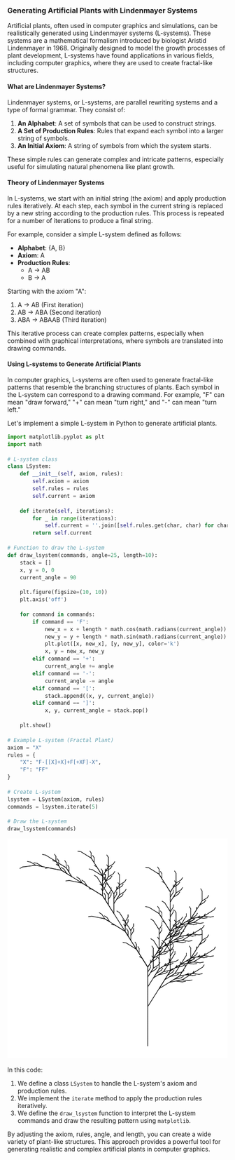 ### Generating Artificial Plants with Lindenmayer Systems

Artificial plants, often used in computer graphics and simulations, can be realistically generated using Lindenmayer systems (L-systems). These systems are a mathematical formalism introduced by biologist Aristid Lindenmayer in 1968. Originally designed to model the growth processes of plant development, L-systems have found applications in various fields, including computer graphics, where they are used to create fractal-like structures.

#### What are Lindenmayer Systems?

Lindenmayer systems, or L-systems, are parallel rewriting systems and a type of formal grammar. They consist of:

1. **An Alphabet**: A set of symbols that can be used to construct strings.
2. **A Set of Production Rules**: Rules that expand each symbol into a larger string of symbols.
3. **An Initial Axiom**: A string of symbols from which the system starts.

These simple rules can generate complex and intricate patterns, especially useful for simulating natural phenomena like plant growth.

#### Theory of Lindenmayer Systems

In L-systems, we start with an initial string (the axiom) and apply production rules iteratively. At each step, each symbol in the current string is replaced by a new string according to the production rules. This process is repeated for a number of iterations to produce a final string.

For example, consider a simple L-system defined as follows:

- **Alphabet**: {A, B}
- **Axiom**: A
- **Production Rules**: 
  - A → AB
  - B → A

Starting with the axiom "A":
1. A → AB (First iteration)
2. AB → ABA (Second iteration)
3. ABA → ABAAB (Third iteration)

This iterative process can create complex patterns, especially when combined with graphical interpretations, where symbols are translated into drawing commands.

#### Using L-systems to Generate Artificial Plants

In computer graphics, L-systems are often used to generate fractal-like patterns that resemble the branching structures of plants. Each symbol in the L-system can correspond to a drawing command. For example, "F" can mean "draw forward," "+" can mean "turn right," and "-" can mean "turn left."

Let's implement a simple L-system in Python to generate artificial plants.



```python
import matplotlib.pyplot as plt
import math

# L-system class
class LSystem:
    def __init__(self, axiom, rules):
        self.axiom = axiom
        self.rules = rules
        self.current = axiom

    def iterate(self, iterations):
        for _ in range(iterations):
            self.current = ''.join([self.rules.get(char, char) for char in self.current])
        return self.current

# Function to draw the L-system
def draw_lsystem(commands, angle=25, length=10):
    stack = []
    x, y = 0, 0
    current_angle = 90

    plt.figure(figsize=(10, 10))
    plt.axis('off')

    for command in commands:
        if command == 'F':
            new_x = x + length * math.cos(math.radians(current_angle))
            new_y = y + length * math.sin(math.radians(current_angle))
            plt.plot([x, new_x], [y, new_y], color='k')
            x, y = new_x, new_y
        elif command == '+':
            current_angle += angle
        elif command == '-':
            current_angle -= angle
        elif command == '[':
            stack.append((x, y, current_angle))
        elif command == ']':
            x, y, current_angle = stack.pop()

    plt.show()

# Example L-system (Fractal Plant)
axiom = "X"
rules = {
    "X": "F-[[X]+X]+F[+XF]-X",
    "F": "FF"
}

# Create L-system
lsystem = LSystem(axiom, rules)
commands = lsystem.iterate(5)

# Draw the L-system
draw_lsystem(commands)
```


    
![2024-06-20-L-systems_1_0.png](../assets/images/posts/2024-06-20-L-systems_files/2024-06-20-L-systems_1_0.png)
    




In this code:

1. We define a class `LSystem` to handle the L-system's axiom and production rules.
2. We implement the `iterate` method to apply the production rules iteratively.
3. We define the `draw_lsystem` function to interpret the L-system commands and draw the resulting pattern using `matplotlib`.

By adjusting the axiom, rules, angle, and length, you can create a wide variety of plant-like structures. This approach provides a powerful tool for generating realistic and complex artificial plants in computer graphics.
